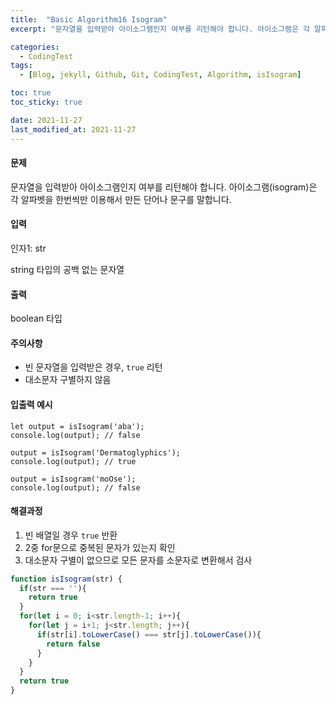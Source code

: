```yaml
---
title:  "Basic Algorithm16 Isogram"
excerpt: "문자열을 입력받아 아이소그램인지 여부를 리턴해야 합니다. 아이소그램은 각 알파벳을 한번씩만 이용해서 만든 단어나 문구를 말합니다."

categories:
  - CodingTest
tags:
  - [Blog, jekyll, Github, Git, CodingTest, Algorithm, isIsogram]

toc: true
toc_sticky: true

date: 2021-11-27
last_modified_at: 2021-11-27
---
```


#### 문제

문자열을 입력받아 아이소그램인지 여부를 리턴해야 합니다. 아이소그램(isogram)은 각 알파벳을 한번씩만 이용해서 만든 단어나 문구를 말합니다.

#### 입력

인자1: str

string 타입의 공백 없는 문자열

#### 출력

boolean 타입

#### 주의사항

* 빈 문자열을 입력받은 경우, `true` 리턴
* 대소문자 구별하지 않음

#### 입출력 예시

```
let output = isIsogram('aba');
console.log(output); // false

output = isIsogram('Dermatoglyphics');
console.log(output); // true

output = isIsogram('moOse');
console.log(output); // false
```

#### 해결과정

1. 빈 배열일 경우 `true` 반환
2. 2중 for문으로 중복된 문자가 있는지 확인
3. 대소문자 구별이 없으므로 모든 문자를 소문자로 변환해서 검사

```javascript
function isIsogram(str) {
  if(str === ''){
    return true
  }
  for(let i = 0; i<str.length-1; i++){
    for(let j = i+1; j<str.length; j++){
      if(str[i].toLowerCase() === str[j].toLowerCase()){
        return false
      }      
    }
  }
  return true
}
```



